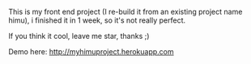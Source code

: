 This is my front end project (I re-build it from an existing project name himu), i finished it in 1 week, so it's not really perfect. 

If you think it cool, leave me star, thanks ;)

Demo here: http://myhimuproject.herokuapp.com
